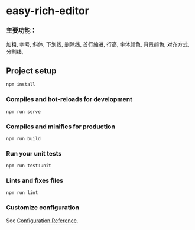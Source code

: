 # easy-rich-editor

<h3>主要功能：</h3>

加粗,
字号,
斜体,
下划线,
删除线,
首行缩进,
行高,
字体颜色,
背景颜色,
对齐方式,
分割线,

## Project setup
```
npm install
```

### Compiles and hot-reloads for development
```
npm run serve
```

### Compiles and minifies for production
```
npm run build
```

### Run your unit tests
```
npm run test:unit
```

### Lints and fixes files
```
npm run lint
```

### Customize configuration
See [Configuration Reference](https://cli.vuejs.org/config/).
